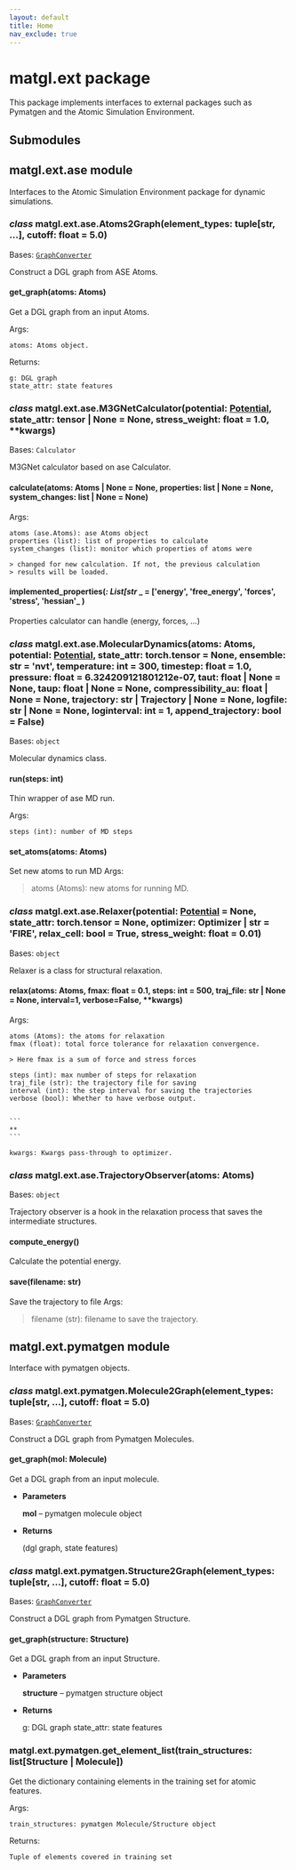 ```yaml
---
layout: default
title: Home
nav_exclude: true
---
```


# matgl.ext package

This package implements interfaces to external packages such as Pymatgen and the Atomic Simulation Environment.

## Submodules

## matgl.ext.ase module

Interfaces to the Atomic Simulation Environment package for dynamic simulations.


### _class_ matgl.ext.ase.Atoms2Graph(element_types: tuple[str, ...], cutoff: float = 5.0)
Bases: [`GraphConverter`](matgl.graph.md#matgl.graph.converters.GraphConverter)

Construct a DGL graph from ASE Atoms.


#### get_graph(atoms: Atoms)
Get a DGL graph from an input Atoms.

Args:

    atoms: Atoms object.

Returns:

    g: DGL graph
    state_attr: state features


### _class_ matgl.ext.ase.M3GNetCalculator(potential: [Potential](matgl.apps.md#matgl.apps.pes.Potential), state_attr: tensor | None = None, stress_weight: float = 1.0, \*\*kwargs)
Bases: `Calculator`

M3GNet calculator based on ase Calculator.


#### calculate(atoms: Atoms | None = None, properties: list | None = None, system_changes: list | None = None)
Args:

    atoms (ase.Atoms): ase Atoms object
    properties (list): list of properties to calculate
    system_changes (list): monitor which properties of atoms were

    > changed for new calculation. If not, the previous calculation
    > results will be loaded.


#### implemented_properties(_: List[str_ _ = ['energy', 'free_energy', 'forces', 'stress', 'hessian'_ )
Properties calculator can handle (energy, forces, …)


### _class_ matgl.ext.ase.MolecularDynamics(atoms: Atoms, potential: [Potential](matgl.apps.md#matgl.apps.pes.Potential), state_attr: torch.tensor = None, ensemble: str = 'nvt', temperature: int = 300, timestep: float = 1.0, pressure: float = 6.324209121801212e-07, taut: float | None = None, taup: float | None = None, compressibility_au: float | None = None, trajectory: str | Trajectory | None = None, logfile: str | None = None, loginterval: int = 1, append_trajectory: bool = False)
Bases: `object`

Molecular dynamics class.


#### run(steps: int)
Thin wrapper of ase MD run.

Args:

    steps (int): number of MD steps


#### set_atoms(atoms: Atoms)
Set new atoms to run MD
Args:

> atoms (Atoms): new atoms for running MD.


### _class_ matgl.ext.ase.Relaxer(potential: [Potential](matgl.apps.md#matgl.apps.pes.Potential) = None, state_attr: torch.tensor = None, optimizer: Optimizer | str = 'FIRE', relax_cell: bool = True, stress_weight: float = 0.01)
Bases: `object`

Relaxer is a class for structural relaxation.


#### relax(atoms: Atoms, fmax: float = 0.1, steps: int = 500, traj_file: str | None = None, interval=1, verbose=False, \*\*kwargs)
Args:

    atoms (Atoms): the atoms for relaxation
    fmax (float): total force tolerance for relaxation convergence.

    > Here fmax is a sum of force and stress forces

    steps (int): max number of steps for relaxation
    traj_file (str): the trajectory file for saving
    interval (int): the step interval for saving the trajectories
    verbose (bool): Whether to have verbose output.


    ```
    **
    ```

    kwargs: Kwargs pass-through to optimizer.


### _class_ matgl.ext.ase.TrajectoryObserver(atoms: Atoms)
Bases: `object`

Trajectory observer is a hook in the relaxation process that saves the
intermediate structures.


#### compute_energy()
Calculate the potential energy.


#### save(filename: str)
Save the trajectory to file
Args:

> filename (str): filename to save the trajectory.

## matgl.ext.pymatgen module

Interface with pymatgen objects.


### _class_ matgl.ext.pymatgen.Molecule2Graph(element_types: tuple[str, ...], cutoff: float = 5.0)
Bases: [`GraphConverter`](matgl.graph.md#matgl.graph.converters.GraphConverter)

Construct a DGL graph from Pymatgen Molecules.


#### get_graph(mol: Molecule)
Get a DGL graph from an input molecule.


* **Parameters**

    **mol** – pymatgen molecule object



* **Returns**

    (dgl graph, state features)



### _class_ matgl.ext.pymatgen.Structure2Graph(element_types: tuple[str, ...], cutoff: float = 5.0)
Bases: [`GraphConverter`](matgl.graph.md#matgl.graph.converters.GraphConverter)

Construct a DGL graph from Pymatgen Structure.


#### get_graph(structure: Structure)
Get a DGL graph from an input Structure.


* **Parameters**

    **structure** – pymatgen structure object



* **Returns**

    g: DGL graph
    state_attr: state features



### matgl.ext.pymatgen.get_element_list(train_structures: list[Structure | Molecule])
Get the dictionary containing elements in the training set for atomic features.

Args:

    train_structures: pymatgen Molecule/Structure object

Returns:

    Tuple of elements covered in training set
